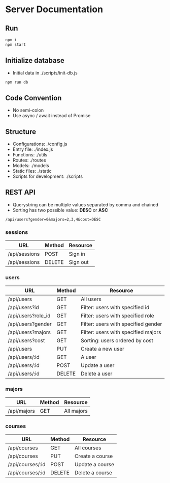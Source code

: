 # Server Documentation

## Run
```js
npm i
npm start
```

## Initialize database
* Initial data in ./scripts/init-db.js
```js
npm run db 
```

## Code Convention
* No semi-colon
* Use async / await instead of Promise

## Structure
* Configurations: ./config.js
* Entry file: ./index.js
* Functions: ./utils
* Routes: ./routes
* Models: ./models
* Static files: ./static
* Scripts for development: ./scripts

## REST API
* Querystring can be multiple values separated by comma and chained
* Sorting has two possible value: **DESC** or **ASC**
```
/api/users?gender=0&majors=2,3,4&cost=DESC
```

### sessions
| URL | Method | Resource |
| - | - | - |
| /api/sessions | POST | Sign in |
| /api/sessions | DELETE | Sign out |

### users
| URL | Method | Resource |
| - | - | - |
| /api/users | GET | All users |
| /api/users?id | GET | Filter: users with specified id |
| /api/users?role_id | GET | Filter: users with specified role |
| /api/users?gender | GET | Filter: users with specified gender 
| /api/users?majors | GET | Filter: users with specified majors |
| /api/users?cost | GET | Sorting: users ordered by cost |
| /api/users | PUT | Create a new user |
| /api/users/:id | GET | A user |
| /api/users/:id | POST | Update a user |
| /api/users/:id | DELETE | Delete a user |


### majors
| URL | Method | Resource |
| - | - | - |
| /api/majors | GET | All majors |

### courses
| URL | Method | Resource |
| - | - | - |
| /api/courses | GET | All courses |
| /api/courses | PUT | Create a course |
| /api/courses/:id | POST | Update a course |
| /api/courses/:id | DELETE | Delete a course |

